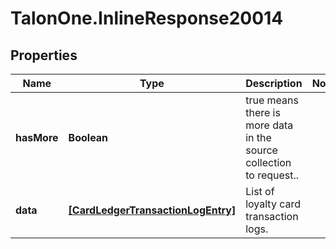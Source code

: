 # TalonOne.InlineResponse20014

## Properties

Name | Type | Description | Notes
------------ | ------------- | ------------- | -------------
**hasMore** | **Boolean** | true means there is more data in the source collection to request.. | 
**data** | [**[CardLedgerTransactionLogEntry]**](CardLedgerTransactionLogEntry.md) | List of loyalty card transaction logs. | 



